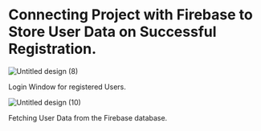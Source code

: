 # Connecting Project with Firebase to Store User Data on Successful Registration.

![Untitled design (8)](https://github.com/Shivam9456Singh/Firebase/assets/113454708/9602c951-501a-4998-97c1-111e8a4c15c6)

Login Window for registered Users.

![Untitled design (10)](https://github.com/Shivam9456Singh/Firebase/assets/113454708/9b162b3b-3f2e-4e89-9bf0-1a6be5cd6abe)

Fetching User Data from the Firebase database.
